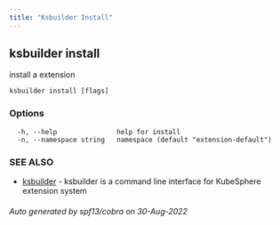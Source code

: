 ```yaml
---
title: "Ksbuilder Install"
---
```


## ksbuilder install

install a extension

```
ksbuilder install [flags]
```

### Options

```
  -h, --help               help for install
  -n, --namespace string   namespace (default "extension-default")
```

### SEE ALSO

* [ksbuilder](zh/references/ksbuilder/ksbuilder)	 - ksbuilder is a command line interface for KubeSphere extension system

###### Auto generated by spf13/cobra on 30-Aug-2022
